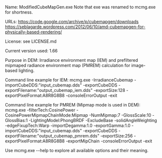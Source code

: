 Name:
ModifiedCubeMapGen.exe
Note that exe was renamed to mcmg.exe for shortness.

URLs:
https://code.google.com/archive/p/cubemapgen/downloads
https://seblagarde.wordpress.com/2012/06/10/amd-cubemapgen-for-physically-based-rendering/

License:
see LICENSE.md

Current version used:
1.66

Purpose in DEM:
Irradiance environment map (IEM) and prefiltered mipmaped radiance environment map (PMREM) calculation for image-based lighting.

Command line example for IEM:
mcmg.exe -IrradianceCubemap -importCubeDDS:"input_cubemap.dds" -exportCubeDDS -exportFilename:"output_cubemap_iem.dds" -exportSize:128 -exportPixelFormat:A8R8G8B8 -consoleErrorOutput -exit

Command line example for PMREM (Mipmap mode is used in DEM):
mcmg.exe -filterTech:CosinePower -CosinePowerMipmapChainMode:Mipmap -NumMipmap:7 -GlossScale:10 -GlossBias:1 -LightingModel:PhongBRDF -ExcludeBase -solidAngleWeighting -edgeFixupTech:Warp -importDegamma:1.0 -exportGamma:1.0 -importCubeDDS:"input_cubemap.dds" -exportCubeDDS -exportFilename:"output_cubemap_pmrem.dds" -exportSize:256 -exportPixelFormat:A8R8G8B8 -exportMipChain -consoleErrorOutput -exit

Use mcmg.exe --help to explore all available options and their meaning.

